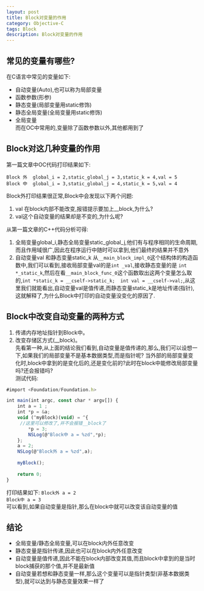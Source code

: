 ```yaml
---
layout: post
title: Block对变量的作用
category: Objective-C
tags: Block
description: Block对变量的作用
---
```

## 常见的变量有哪些?
在C语言中常见的变量如下:

* 自动变量(Auto),也可以称为局部变量
* 函数参数(形参)
* 静态变量(局部变量用static修饰)
* 静态全局变量(全局变量用static修饰)
* 全局变量  
而在OC中常用的,变量除了函数参数以外,其他都用到了

## Block对这几种变量的作用
第一篇文章中OC代码打印结果如下:   

`Block 外  global_i = 2,static_global_j = 3,static_k = 4,val = 5`    
`Block 中  global_i = 3,static_global_j = 4,static_k = 5,val = 4`    

Block外打印结果很正常,Block中会发现以下两个问题:

1. val 在block内部不能改变,报错提示要加上__block,为什么?
2. val这个自动变量的结果却是不变的,为什么呢?

从第一篇文章的C++代码分析可得:

1. 全局变量global_i,静态全局变量static_global_j,他们有与程序相同的生命周期,而且作用域很广,因此在程序运行中随时可以拿到,他们最终的结果并不意外
2. 自动变量val 和静态变量static_k
   从`__main_block_impl_0`这个结构体的构造函数中,我们可以看到,接收局部变量val的是`int _val`,接收静态变量的是 `int *_static_k`,然后在看`__main_block_func_0`这个函数取出这两个变量怎么取的,` int *static_k = __cself->static_k;  int val = __cself->val; `,从这里我们就能看出,自动变量val是值传递,而静态变量static_k是地址传递(指针),这就解释了,为什么Block中打印的自动变量没变化的原因了.
   
## Block中改变自动变量的两种方式
1. 传递内存地址指针到Block中。
2. 改变存储区方式(__block)。    
先看第一种,从上面的结论我们看到,自动变量是值传递的,那么,我们可以设想一下,如果我们的局部变量不是基本数据类型,而是指针呢? 当外部的局部变量变化时,block中拿到的是变化后的,还是变化前的?此时在block中能修改局部变量吗?还会报错吗?  
测试代码:

```javascript
#import <Foundation/Foundation.h>

int main(int argc, const char * argv[]) {
    int a = 1 ;
    int *p = &a;
    void (^myBlock)(void) = ^{
     //这里可以修改了,并不会报错__block了
        *p = 3;
        NSLog(@"Block中 a = %zd",*p);
    };
    a = 2;
    NSLog(@"Block外 a = %zd",a);
    
    myBlock();
    
    return 0;
}
```
打印结果如下:
`Block外 a = 2`  
`Block中 a = 3`    
可以看到,如果自动变量是指针,那么在block中就可以改变该自动变量的值
## 结论
* 全局变量/静态全局变量,可以在block内外任意改变
* 静态变量是指针传递,因此也可以在block内外任意改变
* 自动变量是值传递,因此不能在block内部改变其值,而且block中拿到的是当时block捕获的那个值,并不是最新值
* 自动变量若想和静态变量一样,那么这个变量可以是指针类型(非基本数据类型),就可以达到与静态变量效果一样了


